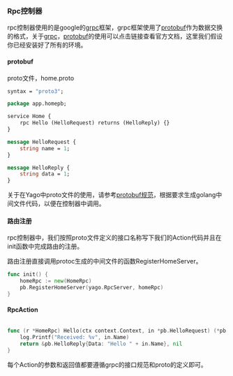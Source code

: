 ### Rpc控制器

rpc控制器使用的是google的[grpc](https://grpc.io/docs/)框架，grpc框架使用了[protobuf](https://github.com/golang/protobuf)作为数据交换的格式，关于[grpc](https://grpc.io/docs/)，[protobuf](https://github.com/golang/protobuf)的使用可以点击链接查看官方文档，这里我们假设你已经安装好了所有的环境。


#### protobuf
proto文件，home.proto

```protobuf
syntax = "proto3";

package app.homepb;

service Home {
    rpc Hello (HelloRequest) returns (HelloReply) {}
}

message HelloRequest {
    string name = 1;
}

message HelloReply {
    string data = 1;
}
```
关于在Yago中proto文件的使用，请参考[protobuf规范](protobuf.md)，根据要求生成golang中间文件代码，以便在控制器中调用。


#### 路由注册

rpc控制器中，我们按照proto文件定义的接口名称写下我们的Action代码并且在 init函数中完成路由的注册。

路由注册直接调用protoc生成的中间文件的函数RegisterHomeServer。

```go
func init() {
	homeRpc := new(HomeRpc)
	pb.RegisterHomeServer(yago.RpcServer, homeRpc)
}
```


#### RpcAction

```go

func (r *HomeRpc) Hello(ctx context.Context, in *pb.HelloRequest) (*pb.HelloReply, error) {
	log.Printf("Received: %v", in.Name)
	return &pb.HelloReply{Data: "Hello " + in.Name}, nil
}

```

每个Action的参数和返回值都要遵循grpc的接口规范和proto的定义即可。